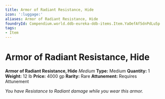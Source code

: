 ```yaml
---
title: Armor of Radiant Resistance, Hide
icon: ':luggage:'
aliases: Armor of Radiant Resistance, Hide
foundryId: Compendium.world.ddb-eureka-ddb-items.Item.YaOefAf5dnPdLu5p
tags:
- Item
---
```


# Armor of Radiant Resistance, Hide

**Armor of Radiant Resistance, Hide**
_Medium_
**Type:** Medium
**Quantity:** 1
**Weight:** 12 lb
**Price:** 4000 gp
**Rarity:** Rare
**Attunement:** Requires Attunement

*You have Resistance to Radiant damage while you wear this armor.*
